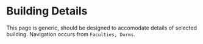 # Building Details

This page is generic, should be designed to accomodate details of selected building. Navigation occurs from `Faculties, Dorms`.